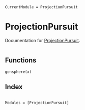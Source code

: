 ```@meta
CurrentModule = ProjectionPursuit
```

# ProjectionPursuit

Documentation for [ProjectionPursuit](https://github.com/xieyj17/ProjectionPursuit.jl).

```@contents
```

## Functions

```@docs
gensphere(x)
```

## Index

```@index
```

```@autodocs
Modules = [ProjectionPursuit]
```
